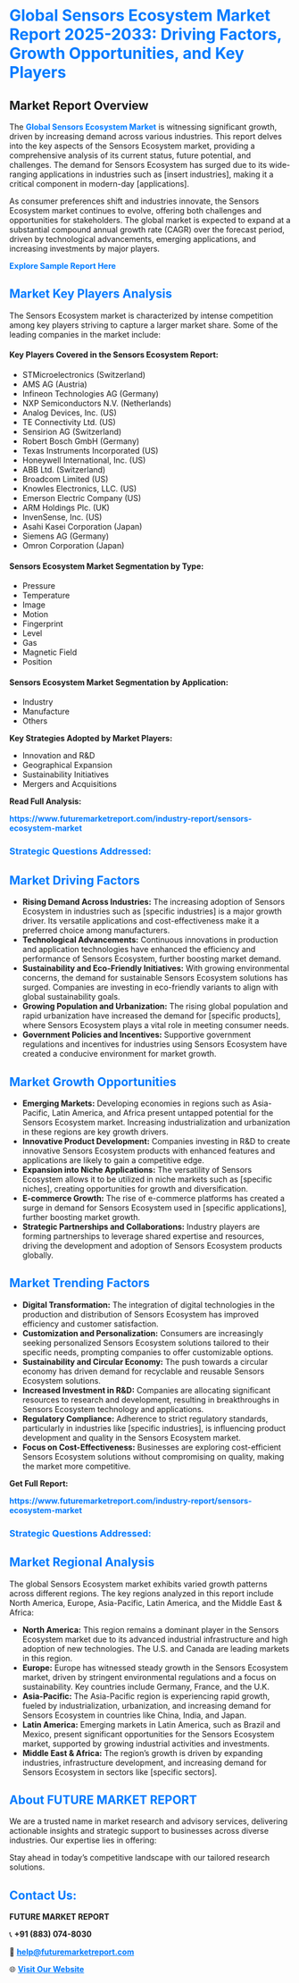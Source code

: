 <h1 style="color: #007BFF;">Global Sensors Ecosystem Market Report 2025-2033: Driving Factors, Growth Opportunities, and Key Players</h1>

<section id="overview">
<h2>Market Report Overview</h2>
<p>The <a href="https://www.futuremarketreport.com/industry-report/sensors-ecosystem-market" style="color: #007BFF; text-decoration: none;"><strong>Global Sensors Ecosystem Market</strong></a> is witnessing significant growth, driven by increasing demand across various industries. This report delves into the key aspects of the Sensors Ecosystem market, providing a comprehensive analysis of its current status, future potential, and challenges. The demand for Sensors Ecosystem has surged due to its wide-ranging applications in industries such as [insert industries], making it a critical component in modern-day [applications].</p>
<p>As consumer preferences shift and industries innovate, the Sensors Ecosystem market continues to evolve, offering both challenges and opportunities for stakeholders. The global market is expected to expand at a substantial compound annual growth rate (CAGR) over the forecast period, driven by technological advancements, emerging applications, and increasing investments by major players.</p>
</section>

<section id="overview">
<p><a href="https://www.futuremarketreport.com/request-sample/reportId=81228" style="color: #007BFF; text-decoration: none;"><strong>Explore Sample Report Here</strong></a></p>
</section>

<section id="key-players">
<h2 style="color: #007BFF;">Market Key Players Analysis</h2>
<p>The Sensors Ecosystem market is characterized by intense competition among key players striving to capture a larger market share. Some of the leading companies in the market include:</p>
<h4>Key Players Covered in the Sensors Ecosystem Report:</h4>
<ul><li>STMicroelectronics (Switzerland)</li><li>AMS AG (Austria)</li><li>Infineon Technologies AG (Germany)</li><li>NXP Semiconductors N.V. (Netherlands)</li><li>Analog Devices, Inc. (US)</li><li>TE Connectivity Ltd. (US)</li><li>Sensirion AG (Switzerland)</li><li>Robert Bosch GmbH (Germany)</li><li>Texas Instruments Incorporated (US)</li><li>Honeywell International, Inc. (US)</li><li>ABB Ltd. (Switzerland)</li><li>Broadcom Limited (US)</li><li>Knowles Electronics, LLC. (US)</li><li>Emerson Electric Company (US)</li><li>ARM Holdings Plc. (UK)</li><li>InvenSense, Inc. (US)</li><li>Asahi Kasei Corporation (Japan)</li><li>Siemens AG (Germany)</li><li>Omron Corporation (Japan)</li></ul>
<h4>Sensors Ecosystem Market Segmentation by Type:</h4>
<ul><li>Pressure</li><li>Temperature</li><li>Image</li><li>Motion</li><li>Fingerprint</li><li>Level</li><li>Gas</li><li>Magnetic Field</li><li>Position</li></ul>

<h4>Sensors Ecosystem Market Segmentation by Application:</h4>
<ul><li>Industry</li><li>Manufacture</li><li>Others</li></ul>
<p><strong>Key Strategies Adopted by Market Players:</strong></p>
<ul>
<li>Innovation and R&D</li>
<li>Geographical Expansion</li>
<li>Sustainability Initiatives</li>
<li>Mergers and Acquisitions</li>
</ul>
</section>

<section>
<p><strong>Read Full Analysis: </strong></p><a href="https://www.futuremarketreport.com/industry-report/sensors-ecosystem-market" style="color: #007BFF; text-decoration: none;"><strong>https://www.futuremarketreport.com/industry-report/sensors-ecosystem-market</strong></a>
<h3 style="color: #007BFF;">Strategic Questions Addressed:</h3>
</section>

<section id="driving-factors">
<h2 style="color: #007BFF;">Market Driving Factors</h2>
<ul>
<li><strong>Rising Demand Across Industries:</strong> The increasing adoption of Sensors Ecosystem in industries such as [specific industries] is a major growth driver. Its versatile applications and cost-effectiveness make it a preferred choice among manufacturers.</li>
<li><strong>Technological Advancements:</strong> Continuous innovations in production and application technologies have enhanced the efficiency and performance of Sensors Ecosystem, further boosting market demand.</li>
<li><strong>Sustainability and Eco-Friendly Initiatives:</strong> With growing environmental concerns, the demand for sustainable Sensors Ecosystem solutions has surged. Companies are investing in eco-friendly variants to align with global sustainability goals.</li>
<li><strong>Growing Population and Urbanization:</strong> The rising global population and rapid urbanization have increased the demand for [specific products], where Sensors Ecosystem plays a vital role in meeting consumer needs.</li>
<li><strong>Government Policies and Incentives:</strong> Supportive government regulations and incentives for industries using Sensors Ecosystem have created a conducive environment for market growth.</li>
</ul>
</section>

<section id="growth-opportunities">
<h2 style="color: #007BFF;">Market Growth Opportunities</h2>
<ul>
<li><strong>Emerging Markets:</strong> Developing economies in regions such as Asia-Pacific, Latin America, and Africa present untapped potential for the Sensors Ecosystem market. Increasing industrialization and urbanization in these regions are key growth drivers.</li>
<li><strong>Innovative Product Development:</strong> Companies investing in R&D to create innovative Sensors Ecosystem products with enhanced features and applications are likely to gain a competitive edge.</li>
<li><strong>Expansion into Niche Applications:</strong> The versatility of Sensors Ecosystem allows it to be utilized in niche markets such as [specific niches], creating opportunities for growth and diversification.</li>
<li><strong>E-commerce Growth:</strong> The rise of e-commerce platforms has created a surge in demand for Sensors Ecosystem used in [specific applications], further boosting market growth.</li>
<li><strong>Strategic Partnerships and Collaborations:</strong> Industry players are forming partnerships to leverage shared expertise and resources, driving the development and adoption of Sensors Ecosystem products globally.</li>
</ul>
</section>

<section id="trending-factors">
<h2 style="color: #007BFF;">Market Trending Factors</h2>
<ul>
<li><strong>Digital Transformation:</strong> The integration of digital technologies in the production and distribution of Sensors Ecosystem has improved efficiency and customer satisfaction.</li>
<li><strong>Customization and Personalization:</strong> Consumers are increasingly seeking personalized Sensors Ecosystem solutions tailored to their specific needs, prompting companies to offer customizable options.</li>
<li><strong>Sustainability and Circular Economy:</strong> The push towards a circular economy has driven demand for recyclable and reusable Sensors Ecosystem solutions.</li>
<li><strong>Increased Investment in R&D:</strong> Companies are allocating significant resources to research and development, resulting in breakthroughs in Sensors Ecosystem technology and applications.</li>
<li><strong>Regulatory Compliance:</strong> Adherence to strict regulatory standards, particularly in industries like [specific industries], is influencing product development and quality in the Sensors Ecosystem market.</li>
<li><strong>Focus on Cost-Effectiveness:</strong> Businesses are exploring cost-efficient Sensors Ecosystem solutions without compromising on quality, making the market more competitive.</li>
</ul>
</section>

<section>
<p><strong>Get Full Report: </strong></p><a href="https://www.futuremarketreport.com/industry-report/sensors-ecosystem-market" style="color: #007BFF; text-decoration: none;"><strong>https://www.futuremarketreport.com/industry-report/sensors-ecosystem-market</strong></a>
<h3 style="color: #007BFF;">Strategic Questions Addressed:</h3>
</section>


<section id="regional-analysis">
<h2 style="color: #007BFF;">Market Regional Analysis</h2>
<p>The global Sensors Ecosystem market exhibits varied growth patterns across different regions. The key regions analyzed in this report include North America, Europe, Asia-Pacific, Latin America, and the Middle East & Africa:</p>
<ul>
<li><strong>North America:</strong> This region remains a dominant player in the Sensors Ecosystem market due to its advanced industrial infrastructure and high adoption of new technologies. The U.S. and Canada are leading markets in this region.</li>
<li><strong>Europe:</strong> Europe has witnessed steady growth in the Sensors Ecosystem market, driven by stringent environmental regulations and a focus on sustainability. Key countries include Germany, France, and the U.K.</li>
<li><strong>Asia-Pacific:</strong> The Asia-Pacific region is experiencing rapid growth, fueled by industrialization, urbanization, and increasing demand for Sensors Ecosystem in countries like China, India, and Japan.</li>
<li><strong>Latin America:</strong> Emerging markets in Latin America, such as Brazil and Mexico, present significant opportunities for the Sensors Ecosystem market, supported by growing industrial activities and investments.</li>
<li><strong>Middle East & Africa:</strong> The region’s growth is driven by expanding industries, infrastructure development, and increasing demand for Sensors Ecosystem in sectors like [specific sectors].</li>
</ul>
</section>

<footer>
<h2 style="color: #007BFF;">About FUTURE MARKET REPORT</h2>
<p>We are a trusted name in market research and advisory services, delivering actionable insights and strategic support to businesses across diverse industries. Our expertise lies in offering:</p>

<p>Stay ahead in today’s competitive landscape with our tailored research solutions.</p>

<h2 style="color: #007BFF;">Contact Us:</h2>
<p><strong>FUTURE MARKET REPORT</strong></p>
<p>📞 <strong>+91 (883) 074-8030</strong></p>
<p>📧 <strong><a href="mailto:help@futuremarketreport.com" style="color: #007BFF;">help@futuremarketreport.com</a></strong></p>
<p>🌐 <strong><a href="https://www.futuremarketreport.com/" style="color: #007BFF;">Visit Our Website</a></strong></p>
</footer>